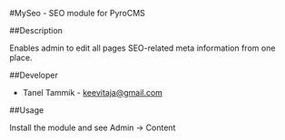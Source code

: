 #MySeo - SEO module for PyroCMS

##Description

Enables admin to edit all pages SEO-related meta information from one place.

##Developer

* Tanel Tammik - keevitaja@gmail.com

##Usage

Install the module and see Admin -> Content
